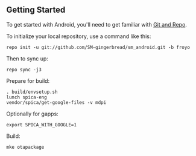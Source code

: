 Getting Started
---------------

To get started with Android, you'll need to get
familiar with [Git and Repo](http://source.android.com/download/using-repo).

To initialize your local repository, use a command like this:

    repo init -u git://github.com/SM-gingerbread/sm_android.git -b froyo

Then to sync up:

    repo sync -j3

Prepare for build:

    . build/envsetup.sh
    lunch spica-eng
    vendor/spica/get-google-files -v mdpi

Optionally for gapps:

    export SPICA_WITH_GOOGLE=1

Build:

    mke otapackage